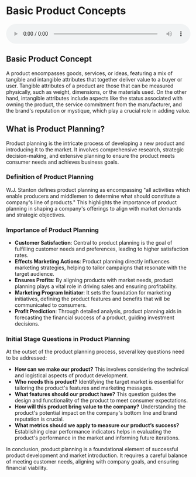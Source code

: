 # Basic Product Concepts

<audio controls style="width: 100%;">
  <source src="../../../../../audio/4th_sem/IM/Unit-3 Brand and Product Decisions in Global Marketing/3.a Basic Product Concepts.mp3" type="audio/mpeg">
  Your browser does not support the audio element.
</audio>


## Basic Product Concept

A product encompasses goods, services, or ideas, featuring a mix of tangible and intangible attributes that together deliver value to a buyer or user. Tangible attributes of a product are those that can be measured physically, such as weight, dimensions, or the materials used. On the other hand, intangible attributes include aspects like the status associated with owning the product, the service commitment from the manufacturer, and the brand's reputation or mystique, which play a crucial role in adding value.

## What is Product Planning?

Product planning is the intricate process of developing a new product and introducing it to the market. It involves comprehensive research, strategic decision-making, and extensive planning to ensure the product meets consumer needs and achieves business goals.

### Definition of Product Planning

W.J. Stanton defines product planning as encompassing "all activities which enable producers and middlemen to determine what should constitute a company's line of products." This highlights the importance of product planning in shaping a company's offerings to align with market demands and strategic objectives.

### Importance of Product Planning

- **Customer Satisfaction**: Central to product planning is the goal of fulfilling customer needs and preferences, leading to higher satisfaction rates.
- **Effects Marketing Actions**: Product planning directly influences marketing strategies, helping to tailor campaigns that resonate with the target audience.
- **Ensures Profits**: By aligning products with market needs, product planning plays a vital role in driving sales and ensuring profitability.
- **Marketing Program Initiator**: It sets the foundation for marketing initiatives, defining the product features and benefits that will be communicated to consumers.
- **Profit Prediction**: Through detailed analysis, product planning aids in forecasting the financial success of a product, guiding investment decisions.

### Initial Stage Questions in Product Planning

At the outset of the product planning process, several key questions need to be addressed:

- **How can we make our product?** This involves considering the technical and logistical aspects of product development.
- **Who needs this product?** Identifying the target market is essential for tailoring the product's features and marketing messages.
- **What features should our product have?** This question guides the design and functionality of the product to meet consumer expectations.
- **How will this product bring value to the company?** Understanding the product's potential impact on the company's bottom line and brand reputation is crucial.
- **What metrics should we apply to measure our product’s success?** Establishing clear performance indicators helps in evaluating the product's performance in the market and informing future iterations.

In conclusion, product planning is a foundational element of successful product development and market introduction. It requires a careful balance of meeting customer needs, aligning with company goals, and ensuring financial viability.
